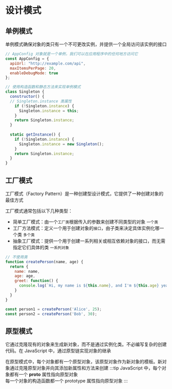 # 设计模式

## 单例模式
单例模式确保对象的类只有一个不可更改实例，并提供一个全局访问该实例的接口

```js
// AppConfig 对象就是一个单例，我们可以在应用程序中的任何地方访问它
const AppConfig = {
  apiUrl: "http://example.com/api",
  maxItemsPerPage: 20,
  enableDebugMode: true
};

// 使用构造函数和静态方法来实现单例模式
class Singleton {
  constructor() {
  // Singleton.instance 类属性
    if (!Singleton.instance) {
      Singleton.instance = this;
    }
    return Singleton.instance;
  }
  
  static getInstance() {
    if (!Singleton.instance) {
      Singleton.instance = new Singleton();
    }
    return Singleton.instance;
  }
}
```
## 工厂模式
工厂模式（Factory Pattern）是一种创建型设计模式，它提供了一种创建对象的最佳方式  

工厂模式通常包括以下几种类型：
* 简单工厂模式：由一个`工厂类`根据传入的参数来创建不同类型的对象  `一个类`
* 工厂方法模式：定义一个用于创建对象的`接口`，由子类来决定具体实例化哪一个类  `多个类`
* 抽象工厂模式：提供一个用于创建一系列相关或相互依赖对象的接口，而无需指定它们具体的类  `一系列对象`

```js
// 不使用类
function createPerson(name, age) {
  return {
    name: name,
    age: age,
    greet: function() {
      console.log(`Hi, my name is ${this.name}, and I'm ${this.age} years old.`);
    }
  }
}

const person1 = createPerson('Alice', 25);
const person2 = createPerson('Bob', 30);
```

## 原型模式
它通过克隆现有的对象来生成新对象，而不是通过实例化类。不必编写复杂的创建代码。在 JavaScript 中，通过原型链实现对象的继承

在原型模式中，每个对象都有一个原型对象，该原型对象作为新对象的模板。新对象通过克隆原型对象并向其添加新属性和方法来创建
:::tip
JavaScript 中，每个对象都有一个 __proto__ 属性指向原型对象  
每一个对象的构造函数都一个 prototype 属性指向原型对象
:::
